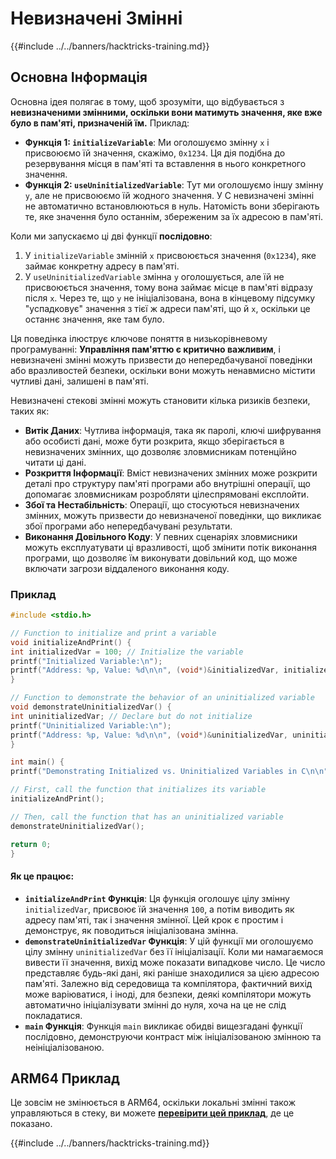 # Невизначені Змінні

{{#include ../../banners/hacktricks-training.md}}

## Основна Інформація

Основна ідея полягає в тому, щоб зрозуміти, що відбувається з **невизначеними змінними, оскільки вони матимуть значення, яке вже було в пам'яті, призначеній їм.** Приклад:

- **Функція 1: `initializeVariable`**: Ми оголошуємо змінну `x` і присвоюємо їй значення, скажімо, `0x1234`. Ця дія подібна до резервування місця в пам'яті та вставлення в нього конкретного значення.
- **Функція 2: `useUninitializedVariable`**: Тут ми оголошуємо іншу змінну `y`, але не присвоюємо їй жодного значення. У C невизначені змінні не автоматично встановлюються в нуль. Натомість вони зберігають те, яке значення було останнім, збереженим за їх адресою в пам'яті.

Коли ми запускаємо ці дві функції **послідовно**:

1. У `initializeVariable` змінній `x` присвоюється значення (`0x1234`), яке займає конкретну адресу в пам'яті.
2. У `useUninitializedVariable` змінна `y` оголошується, але їй не присвоюється значення, тому вона займає місце в пам'яті відразу після `x`. Через те, що `y` не ініціалізована, вона в кінцевому підсумку "успадковує" значення з тієї ж адреси пам'яті, що й `x`, оскільки це останнє значення, яке там було.

Ця поведінка ілюструє ключове поняття в низькорівневому програмуванні: **Управління пам'яттю є критично важливим**, і невизначені змінні можуть призвести до непередбачуваної поведінки або вразливостей безпеки, оскільки вони можуть ненавмисно містити чутливі дані, залишені в пам'яті.

Невизначені стекові змінні можуть становити кілька ризиків безпеки, таких як:

- **Витік Даних**: Чутлива інформація, така як паролі, ключі шифрування або особисті дані, може бути розкрита, якщо зберігається в невизначених змінних, що дозволяє зловмисникам потенційно читати ці дані.
- **Розкриття Інформації**: Вміст невизначених змінних може розкрити деталі про структуру пам'яті програми або внутрішні операції, що допомагає зловмисникам розробляти цілеспрямовані експлойти.
- **Збої та Нестабільність**: Операції, що стосуються невизначених змінних, можуть призвести до невизначеної поведінки, що викликає збої програми або непередбачувані результати.
- **Виконання Довільного Коду**: У певних сценаріях зловмисники можуть експлуатувати ці вразливості, щоб змінити потік виконання програми, що дозволяє їм виконувати довільний код, що може включати загрози віддаленого виконання коду.

### Приклад
```c
#include <stdio.h>

// Function to initialize and print a variable
void initializeAndPrint() {
int initializedVar = 100; // Initialize the variable
printf("Initialized Variable:\n");
printf("Address: %p, Value: %d\n\n", (void*)&initializedVar, initializedVar);
}

// Function to demonstrate the behavior of an uninitialized variable
void demonstrateUninitializedVar() {
int uninitializedVar; // Declare but do not initialize
printf("Uninitialized Variable:\n");
printf("Address: %p, Value: %d\n\n", (void*)&uninitializedVar, uninitializedVar);
}

int main() {
printf("Demonstrating Initialized vs. Uninitialized Variables in C\n\n");

// First, call the function that initializes its variable
initializeAndPrint();

// Then, call the function that has an uninitialized variable
demonstrateUninitializedVar();

return 0;
}
```
#### Як це працює:

- **`initializeAndPrint` Функція**: Ця функція оголошує цілу змінну `initializedVar`, присвоює їй значення `100`, а потім виводить як адресу пам'яті, так і значення змінної. Цей крок є простим і демонструє, як поводиться ініціалізована змінна.
- **`demonstrateUninitializedVar` Функція**: У цій функції ми оголошуємо цілу змінну `uninitializedVar` без її ініціалізації. Коли ми намагаємося вивести її значення, вихід може показати випадкове число. Це число представляє будь-які дані, які раніше знаходилися за цією адресою пам'яті. Залежно від середовища та компілятора, фактичний вихід може варіюватися, і іноді, для безпеки, деякі компілятори можуть автоматично ініціалізувати змінні до нуля, хоча на це не слід покладатися.
- **`main` Функція**: Функція `main` викликає обидві вищезгадані функції послідовно, демонструючи контраст між ініціалізованою змінною та неініціалізованою.

## ARM64 Приклад

Це зовсім не змінюється в ARM64, оскільки локальні змінні також управляються в стеку, ви можете [**перевірити цей приклад**](https://8ksec.io/arm64-reversing-and-exploitation-part-6-exploiting-an-uninitialized-stack-variable-vulnerability/), де це показано.

{{#include ../../banners/hacktricks-training.md}}
